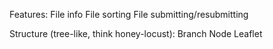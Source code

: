 Features:
    File info
    File sorting
    File submitting/resubmitting

Structure (tree-like, think honey-locust):
    Branch
        Node
            Leaflet